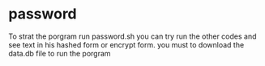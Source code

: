 # password
To strat the porgram run password.sh you can try run the other codes and see text in his hashed form or encrypt form.
you must to download the data.db file to run the porgram 
